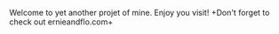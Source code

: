 Welcome to yet another projet of mine. Enjoy you visit! 
+Don't forget to check out ernieandflo.com+
